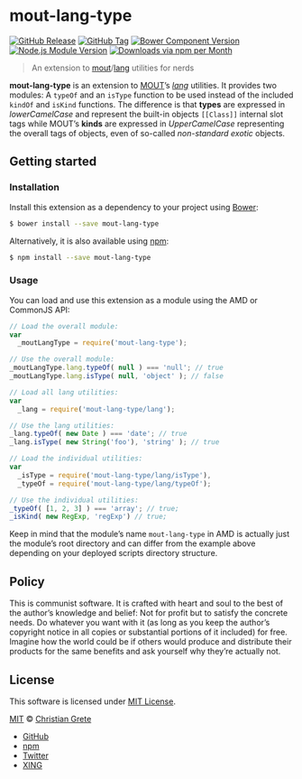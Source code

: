 # mout-lang-type

[![GitHub Release](https://img.shields.io/github/release/ChristianGrete/mout-lang-type.svg)](https://github.com/ChristianGrete/mout-lang-type/releases)
[![GitHub Tag](https://img.shields.io/github/tag/ChristianGrete/mout-lang-type.svg)](https://github.com/ChristianGrete/mout-lang-type/tags)
[![Bower Component Version](https://img.shields.io/bower/v/mout-lang-type.svg)](http://bower.io/search/?q=mout-lang-type)
[![Node.js Module Version](https://img.shields.io/npm/v/mout-lang-type.svg)](https://www.npmjs.com/package/mout-lang-type)
[![Downloads via npm per Month](https://img.shields.io/npm/dm/mout-lang-type.svg)](https://www.npmjs.com/package/mout-lang-type)

> An extension to [mout](http://moutjs.com)/[lang](http://moutjs.com/docs/latest/lang.html) utilities for nerds

__mout-lang-type__ is an extension to [MOUT](http://moutjs.com)’s _[lang](http://moutjs.com/docs/latest/lang.html)_ utilities. It provides two modules: A `typeOf` and an `isType` function to be used instead of the included `kindOf` and `isKind` functions. The difference is that __types__ are expressed in _lowerCamelCase_ and represent the built-in objects `[[Class]]` internal slot tags while MOUT’s __kinds__ are expressed in _UpperCamelCase_ representing the overall tags of objects, even of so-called _non-standard exotic_ objects.

## Getting started

### Installation
Install this extension as a dependency to your project using [Bower](http://bower.io):
```sh
$ bower install --save mout-lang-type
```
Alternatively, it is also available using [npm](https://www.npmjs.org):
```sh
$ npm install --save mout-lang-type
```

### Usage
You can load and use this extension as a module using the AMD or CommonJS API:
```js
// Load the overall module:
var
  _moutLangType = require('mout-lang-type');

// Use the overall module:
_moutLangType.lang.typeOf( null ) === 'null'; // true
_moutLangType.lang.isType( null, 'object' ); // false

// Load all lang utilities:
var
  _lang = require('mout-lang-type/lang');

// Use the lang utilities:
_lang.typeOf( new Date ) === 'date'; // true
_lang.isType( new String('foo'), 'string' ); // true

// Load the individual utilities:
var
  _isType = require('mout-lang-type/lang/isType'),
  _typeOf = require('mout-lang-type/lang/typeOf');

// Use the individual utilities:
_typeOf( [1, 2, 3] ) === 'array'; // true;
_isKind( new RegExp, 'regExp') // true;
```
Keep in mind that the module’s name `mout-lang-type` in AMD is actually just the module’s root directory and can differ from the example above depending on your deployed scripts directory structure.

## Policy

This is communist software. It is crafted with heart and soul to the best of the author’s knowledge and belief: Not for profit but to satisfy the concrete needs. Do whatever you want with it (as long as you keep the author’s copyright notice in all copies or substantial portions of it included) for free. Imagine how the world could be if others would produce and distribute their products for the same benefits and ask yourself why they’re actually not.

## License

This software is licensed under [MIT License](LICENSE.md).

[MIT](LICENSE.md) © [Christian Grete](https://christiangrete.com)
- [GitHub](https://github.com/ChristianGrete)
- [npm](https://www.npmjs.com/~christiangrete)
- [Twitter](https://twitter.com/ChristianGrete)
- [XING](https://www.xing.com/profile/Christian_Grete2)